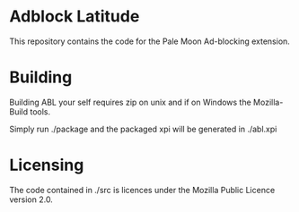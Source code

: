 Adblock Latitude
================
This repository contains the code for the Pale Moon Ad-blocking extension.

Building
================
Building ABL your self requires zip on unix and if on Windows the Mozilla-Build tools.

Simply run ./package and the packaged xpi will be generated in ./abl.xpi

Licensing
================
The code contained in ./src is licences under the Mozilla Public Licence version 2.0.
